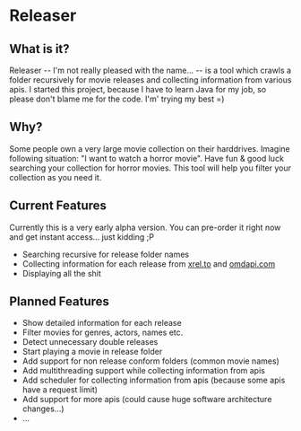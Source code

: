 Releaser
========

## What is it?

Releaser -- I'm not really pleased with the name... -- is a tool which crawls a folder recursively for movie releases and collecting information from various apis.
I started this project, because I have to learn Java for my job, so please don't blame me for the code. I'm' trying my best =)

## Why?

Some people own a very large movie collection on their harddrives. Imagine following situation: "I want to watch a horror movie".
Have fun & good luck searching your collection for horror movies. This tool will help you filter your collection as you need it.

## Current Features

Currently this is a very early alpha version. You can pre-order it right now and get instant access... just kidding ;P

* Searching recursive for release folder names
* Collecting information for each release from [xrel.to](http://xrel.to) and [omdapi.com](http://omdbapi.com)
* Displaying all the shit

## Planned Features

* Show detailed information for each release
* Filter movies for genres, actors, names etc.
* Detect unnecessary double releases
* Start playing a movie in release folder
* Add support for non release conform folders (common movie names)
* Add multithreading support while collecting information from apis
* Add scheduler for collecting information from apis (because some apis have a request limit)
* Add support for more apis (could cause huge software architecture changes...)
* ...



